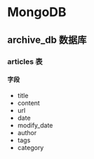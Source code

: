 # MongoDB

## archive_db 数据库

### articles 表

#### 字段

* title
* content
* url
* date
* modify_date
* author
* tags
* category